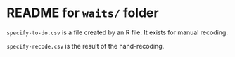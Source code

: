 # README for `waits/` folder

`specify-to-do.csv` is a file created by an R file. It exists for manual recoding.

`specify-recode.csv` is the result of the hand-recoding.
